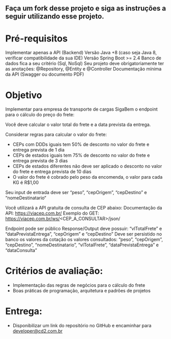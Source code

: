 

## Faça um fork desse projeto e siga as instruções a seguir utilizando esse projeto.

# Pré-requisitos

Implementar apenas a API (Backend)
Versão Java +8 (caso seja Java 8, verificar compatibilidade da sua IDE)
Versão Spring Boot >= 2.4
Banco de dados fica a seu critério (Sql, NoSql)
Seu projeto deve obrigatoriamente ter as anotações: @Repository, @Entity e @Controller
Documentação mínima da API (Swagger ou documento PDF)

# Objetivo
Implementar para empresa de transporte de cargas SigaBem o endpoint para o cálculo do preço do frete:

Você deve calcular o valor total do frete e a data prevista da entrega.

Considerar regras para calcular o valor do frete:
 * CEPs com DDDs iguais tem 50% de desconto no valor do frete e entrega prevista de 1 dia
 * CEPs de estados iguais tem 75% de desconto no valor do frete e entrega prevista de 3 dias
 * CEPs de estados diferentes não deve ser aplicado o desconto no valor do frete e entrega prevista de 10 dias
 * O valor do frete é cobrado pelo peso da encomenda, o valor para cada KG é R$1,00

Seu input de entrada deve ser “peso”, “cepOrigem”, “cepDestino” e “nomeDestinatario“

Você utilizará a API gratuita de consulta de CEP abaixo: 
Documentação da API: https://viacep.com.br/
Exemplo do GET: https://viacep.com.br/ws/<CEP_A_CONSULTAR>/json/

Endpoint pode ser público
Response/Output deve possuir: “vlTotalFrete” e “dataPrevistaEntrega”, “cepOrigem” e “cepDestino”
Deve ser persistido no banco os valores da cotação os valores consultados: “peso”, “cepOrigem”, “cepDestino”, “nomeDestinatario”, “vlTotalFrete”, “dataPrevistaEntrega” e “dataConsulta”



# Critérios de avaliação:
 * Implementação das regras de negócios para o cálculo do frete
 * Boas práticas de programação, arquitetura  e padrões de projetos

# Entrega: 
 * Disponibilizar um link do repositório no GitHub e encaminhar para developer@cd2.com.br
